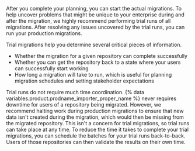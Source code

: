 After you complete your planning, you can start the actual migrations. To help uncover problems that might be unique to your enterprise during and after the migration, we highly recommend performing trial runs of all migrations. After resolving any issues uncovered by the trial runs, you can run your production migrations.

Trial migrations help you determine several critical pieces of information.

* Whether the migration for a given repository can complete successfully
* Whether you can get the repository back to a state where your users can successfully start working
* How long a migration will take to run, which is useful for planning migration schedules and setting stakeholder expectations

Trial runs do not require much time coordination. {% data variables.product.prodname_importer_proper_name %} never requires downtime for users of a repository being migrated. However, we recommend halting work during production migrations to ensure that new data isn't created during the migration, which would then be missing from the migrated repository. This isn't a concern for trial migrations, so trial runs can take place at any time. To reduce the time it takes to complete your trial migrations, you can schedule the batches for your trial runs back-to-back. Users of those repositories can then validate the results on their own time.

